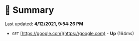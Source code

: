# 📖 Summary
Last updated: **4/12/2021, 9:54:26 PM**

- `GET` [https://google.com](https://google.com) - **Up** (164ms)
